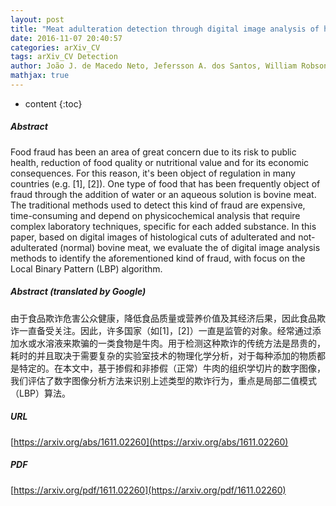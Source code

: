 ```yaml
---
layout: post
title: "Meat adulteration detection through digital image analysis of histological cuts using LBP"
date: 2016-11-07 20:40:57
categories: arXiv_CV
tags: arXiv_CV Detection
author: João J. de Macedo Neto, Jefersson A. dos Santos, William Robson Schwartz
mathjax: true
---
```


* content
{:toc}

##### Abstract
Food fraud has been an area of great concern due to its risk to public health, reduction of food quality or nutritional value and for its economic consequences. For this reason, it's been object of regulation in many countries (e.g. [1], [2]). One type of food that has been frequently object of fraud through the addition of water or an aqueous solution is bovine meat. The traditional methods used to detect this kind of fraud are expensive, time-consuming and depend on physicochemical analysis that require complex laboratory techniques, specific for each added substance. In this paper, based on digital images of histological cuts of adulterated and not-adulterated (normal) bovine meat, we evaluate the of digital image analysis methods to identify the aforementioned kind of fraud, with focus on the Local Binary Pattern (LBP) algorithm.

##### Abstract (translated by Google)
由于食品欺诈危害公众健康，降低食品质量或营养价值及其经济后果，因此食品欺诈一直备受关注。因此，许多国家（如[1]，[2]）一直是监管的对象。经常通过添加水或水溶液来欺骗的一类食物是牛肉。用于检测这种欺诈的传统方法是昂贵的，耗时的并且取决于需要复杂的实验室技术的物理化学分析，对于每种添加的物质都是特定的。在本文中，基于掺假和非掺假（正常）牛肉的组织学切片的数字图像，我们评估了数字图像分析方法来识别上述类型的欺诈行为，重点是局部二值模式（LBP）算法。

##### URL
[https://arxiv.org/abs/1611.02260](https://arxiv.org/abs/1611.02260)

##### PDF
[https://arxiv.org/pdf/1611.02260](https://arxiv.org/pdf/1611.02260)

